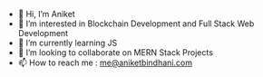 - 👋 Hi, I’m Aniket
- 👀 I’m interested in Blockchain Development and Full Stack Web Development
- 🌱 I’m currently learning JS
- 💞️ I’m looking to collaborate on MERN Stack Projects
- 📫 How to reach me : me@aniketbindhani.com

<!---
anik-bin/anik-bin is a ✨ special ✨ repository because its `README.md` (this file) appears on your GitHub profile.
You can click the Preview link to take a look at your changes.
--->
